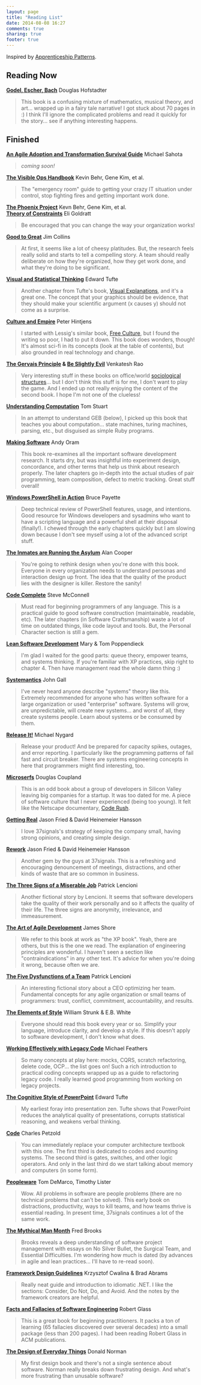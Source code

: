 ```yaml
---
layout: page
title: "Reading List"
date: 2014-08-08 16:27
comments: true
sharing: true
footer: true
---
```


Inspired by [Apprenticeship Patterns](http://www.amazon.com/dp/0596518382?tag=anthonymastre-20).

## Reading Now

**[Godel, Escher, Bach](http://www.amazon.com/dp/0465026567?tag=anthonymastre-20)** Douglas Hofstadter

> This book is a confusing mixture of mathematics, musical theory, and art... wrapped up in a fairy tale narrative! I got stuck about 70 pages in :) I think I'll ignore the complicated problems and read it quickly for the story... see if anything interesting happens.

## Finished

**[An Agile Adoption and Transformation Survival Guide](http://www.amazon.com/dp/1105735729?tag=anthonymastre-20)** Michael Sahota

> _coming soon!_

**[The Visible Ops Handbook](http://www.amazon.com/dp/0975568612?tag=anthonymastre-20)** Kevin Behr, Gene Kim, et al.

> The "emergency room" guide to getting your crazy IT situation under control, stop fighting fires and getting important work done.

**[The Phoenix Project](http://www.amazon.com/dp/0988262509?tag=anthonymastre-20)** Kevn Behr, Gene Kim, et al.  
**[Theory of Constraints](http://www.amazon.com/dp/0884271668?tag=anthonymastre-20)** Eli Goldratt

> Be encouraged that you can change the way your organization works!

**[Good to Great](http://www.amazon.com/dp/0066620996?tag=anthonymastre-20)** Jim Collins

> At first, it seems like a lot of cheesy platitudes. But, the research feels really solid and starts to tell a compelling story. A team should really deliberate on how they're organized, how they get work done, and what they're doing to be significant.

**[Visual and Statistical Thinking](http://www.amazon.com/dp/0961392134?tag=anthonymastre-20)** Edward Tufte

> Another chapter from Tufte's book, [Visual Explanations](http://www.amazon.com/dp/0961392126?tag=anthonymastre-20), and it's a great one. The concept that your graphics should be evidence, that they should make your scientific argument (x causes y) should not come as a surprise.

**[Culture and Empire](http://www.amazon.com/dp/B00GF48Z4S?tag=anthonymastre-20)** Peter Hintjens

> I started with Lessig's similar book, [Free Culture](http://www.amazon.com/dp/0143034650?tag=anthonymastre-20), but I found the writing so poor, I had to put it down. This book does wonders, though! It's almost sci-fi in its concepts (look at the table of contents), but also grounded in real technology and change.

**[The Gervais Principle](http://www.amazon.com/dp/B00F9IV64W?tag=anthonymastre-20) & [Be Slightly Evil](http://www.amazon.com/dp/B00F8JTYH8?tag=anthonymastre-20)** Venkatesh Rao

> Very interesting stuff in these books on office/world [sociological structures](http://www.ribbonfarm.com/wp-content/uploads/2009/10/hughMcLeodCompanyHierarchy.jpg)... but I don't think this stuff is for me, I don't want to play the game. And I ended up not really enjoying the content of the second book. I hope I'm not one of the clueless!

**[Understanding Computation](http://www.amazon.com/dp/B00CT3C4IM?tag=anthonymastre-20)** Tom Stuart

> In an attempt to understand GEB (below), I picked up this book that teaches you about computation... state machines, turing machines, parsing, etc., but disguised as simple Ruby programs.

**[Making Software](http://www.amazon.com/dp/0596808321?tag=anthonymastre-20)** Andy Oram

> This book re-examines all the important software development research. It starts dry, but was insightful into experiment design, concordance, and other terms that help us think about research properly. The later chapters go in-depth into the actual studies of pair programming, team composition, defect to metric tracking. Great stuff overall!

**[Windows PowerShell in Action](http://www.amazon.com/dp/1932394907?tag=anthonymastre-20)** Bruce Payette

> Deep technical review of PowerShell features, usage, and intentions. Good resource for Windows developers and sysadmins who want to have a scripting language and a powerful shell at their disposal (finally!). I chewed through the early chapters quickly but I am slowing down because I don't see myself using a lot of the advanced script stuff.

**[The Inmates are Running the Asylum](http://www.amazon.com/dp/0672326140?tag=anthonymastre-20)** Alan Cooper

> You're going to rethink design when you're done with this book. Everyone in every organization needs to understand personas and interaction design up front. The idea that the quality of the product lies with the designer is killer. Restore the sanity!

**[Code Complete](http://www.amazon.com/dp/0735619670?tag=anthonymastre-20)** Steve McConnell

> Must read for beginning programmers of any language. This is a practical guide to good software construction (maintainable, readable, etc). The later chapters (in Software Craftsmanship) waste a lot of time on outdated things, like code layout and tools. But, the Personal Character section is still a gem.

**[Lean Software Development](http://www.amazon.com/dp/0321150783?tag=anthonymastre-20)** Mary & Tom Poppendieck

> I'm glad I waited for the good parts: queue theory, empower teams, and systems thinking. If you're familiar with XP practices, skip right to chapter 4. Then have management read the whole damn thing :)

**[Systemantics](http://www.amazon.com/dp/070450331X?tag=anthonymastre-20)** John Gall

> I've never heard anyone describe "systems" theory like this. Extremely recommended for anyone who has written software for a large organization or used "enterprise" software. Systems will grow, are unpredictable, will create new systems... and worst of all, they create systems people. Learn about systems or be consumed by them.

**[Release It!](http://www.amazon.com/dp/0978739213?tag=anthonymastre-20)** Michael Nygard

> Release your product! And be prepared for capacity spikes, outages, and error reporting. I particularly like the programming patterns of fail fast and circuit breaker. There are systems engineering concepts in here that programmers might find interesting, too.

**[Microserfs](http://www.amazon.com/dp/0061624268?tag=anthonymastre-20)** Douglas Coupland

> This is an odd book about a group of developers in Silicon Valley leaving big companies for a startup. It was too dated for me. A piece of software culture that I never experienced (being too young). It felt like the Netscape documentary, [Code Rush](http://www.youtube.com/watch?v=u404SLJj7ig).

**[Getting Real](http://www.amazon.com/dp/0578012812?tag=anthonymastre-20)** Jason Fried & David Heinemeier Hansson

> I love 37signals's strategy of keeping the company small, having strong opinions, and creating simple design.

**[Rework](http://www.amazon.com/dp/0307463745?tag=anthonymastre-20)** Jason Fried & David Heinemeier Hansson

> Another gem by the guys at 37signals. This is a refreshing and encouraging denouncement of meetings, distractions, and other kinds of waste that are so common in business.

**[The Three Signs of a Miserable Job](http://www.amazon.com/dp/0787995312?tag=anthonymastre-20)** Patrick Lencioni

> Another fictional story by Lencioni. It seems that software developers take the quality of their work personally and so it affects the quality of their life. The three signs are anonymity, irrelevance, and immeasurement.

**[The Art of Agile Development](http://www.amazon.com/dp/0596527675?tag=anthonymastre-20)** James Shore

> We refer to this book at work as "the XP book". Yeah, there are others, but this is the one we read. The explanation of engineering principles are wonderful. I haven't seen a section like "contraindications" in any other text. It's advice for when you're doing it wrong, because often we are.

**[The Five Dysfunctions of a Team](http://www.amazon.com/dp/0787960756?tag=anthonymastre-20)** Patrick Lencioni

> An interesting fictional story about a CEO optimizing her team. Fundamental concepts for any agile organization or small teams of programmers: trust, conflict, commitment, accountability, and results.

**[The Elements of Style](http://www.amazon.com/dp/0205313426?tag=anthonymastre-20)** William Strunk & E.B. White

> Everyone should read this book every year or so. Simplify your language, introduce clarity, and develop a style. If this doesn't apply to software development, I don't know what does. 

**[Working Effectively with Legacy Code](http://www.amazon.com/dp/0131177052?tag=anthonymastre-20)** Michael Feathers

> So many concepts at play here: mocks, CQRS, scratch refactoring, delete code, OCP... the list goes on! Such a rich introduction to practical coding concepts wrapped up as a guide to refactoring legacy code. I really learned good programming from working on legacy projects.

**[The Cognitive Style of PowerPoint](http://www.amazon.com/dp/0961392169?tag=anthonymastre-20)** Edward Tufte

> My earliest foray into presentation zen. Tufte shows that PowerPoint reduces the analytical quality of presentations, corrupts statistical reasoning, and weakens verbal thinking.

**[Code](http://www.amazon.com/dp/0735611319?tag=anthonymastre-20)** Charles Petzold

> You can immediately replace your computer architecture textbook with this one. The first third is dedicated to codes and counting systems. The second third is gates, switches, and other logic operators. And only in the last third do we start talking about memory and computers (in some form).

**[Peopleware](http://www.amazon.com/dp/0932633439?tag=anthonymastre-20)** Tom DeMarco, Timothy Lister

> Wow. All problems in software are people problems (there are no technical problems that can't be solved). This early book on distractions, productivity, ways to kill teams, and how teams thrive is essential reading. In present time, 37signals continues a lot of the same work.

**[The Mythical Man Month](http://www.amazon.com/dp/0201835959?tag=anthonymastre-20)** Fred Brooks

> Brooks reveals a deep understanding of software project management with essays on No Silver Bullet, the Surgical Team, and Essential Difficulties. I'm wondering how much is dated (by advances in agile and lean practices... I'll have to re-read soon).

**[Framework Design Guidelines](http://www.amazon.com/dp/0321246756?tag=anthonymastre-20)** Krzysztof Cwalina & Brad Abrams

> Really neat guide and introduction to idiomatic .NET. I like the sections: Consider, Do Not, Do, and Avoid. And the notes by the framework creators are helpful.

**[Facts and Fallacies of Software Engineering](http://www.amazon.com/dp/0321117425?tag=anthonymastre-20)** Robert Glass

> This is a great book for beginning practitioners. It packs a ton of learning (65 fallacies discovered over several decades) into a small package (less than 200 pages). I had been reading Robert Glass in ACM publications.

**[The Design of Everyday Things](http://www.amazon.com/dp/0465067107?tag=anthonymastre-20)** Donald Norman

> My first design book and there's not a single sentence about software. Norman really breaks down frustrating design. And what's more frustrating than unusable software?
